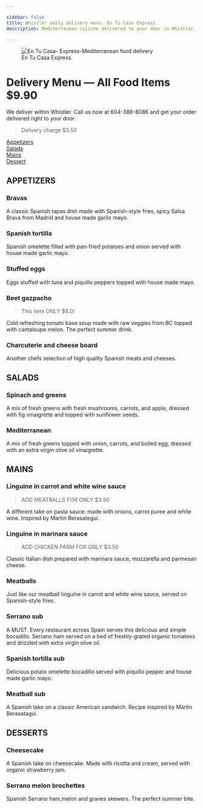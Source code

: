 ```yaml
---

sidebar: false
title: Whistler daily delivery menu. En Tu Casa Express
description: Mediterranean cuisine delivered to your door in Whistler.

---
```

<figure class="full-width-img">
  <img src="/img/nuevas/entucasa-express.jpg" alt="En Tu Casa- Express-Mediterranean food delivery">
  <figcaption>En Tu Casa Express.</figcaption>
</figure>

# Delivery Menu — All Food Items $9.90

We deliver within Whistler. Call us now at 604-388-8086 and get your order delivered right to your door.  
>Delivery charge $3.50

[Appetizers](#appetizers)  
[Salads](#salads)   
[Mains](#mains)  
[Dessert](#dessert)  

<CallButton/>

## APPETIZERS

### Bravas  
A classic Spanish tapas dish made with Spanish-style fries, spicy Salsa Brava from Madrid and house made garlic mayo. 

### Spanish tortilla
Spanish omelette filled with pan-fried potatoes and onion served with house made garlic mayo. 

### Stuffed eggs  
Eggs stuffed with tuna and piquillo peppers topped with house made mayo.

### Beet gazpacho 
> This item ONLY $6.0! <Badge text="Awesome" type="success" vertical="top"/> <Badge text="Best Quality" type="warning" vertical="top"/>    

Cold refreshing tomato base soup made with raw veggies from BC topped with cantaloupe melon. The perfect summer drink.

### Charcuterie and cheese board
Another chefs selection of high quality Spanish meats and cheeses.


## SALADS

### Spinach and greens  
A mix of fresh greens with fresh mushrooms, carrots, and apple, dressed with fig vinaigrette and topped with sunflower seeds.
### Mediterranean 
A mix of fresh greens topped with onion, carrots, and boiled egg, dressed with an extra virgin olive oil vinaigrette.


## MAINS

### Linguine in carrot and white wine sauce
> ADD MEATBALLS FOR ONLY $3.50

A different take on pasta sauce: made with onions, carrot puree and white wine. Inspired by Martin Berasategui.

### Linguine in marinara sauce
> ADD CHICKEN PARM FOR ONLY $3.50

Classic Italian dish prepared with marinara sauce, mozzarella and parmesan cheese.

### Meatballs
Just like our meatball linguine in carrot and white wine sauce, served on Spanish-style fries.

### Serrano sub  
A MUST. Every restaurant across Spain serves this delicious and simple bocadillo. Serrano ham served on a bed of freshly-grated organic tomatoes and drizzled with extra virgin olive oil.

### Spanish tortilla sub
Delicious potato omelette bocadillo served with piquillo pepper and house made garlic mayo. 

### Meatball sub
A Spanish take on a classic American sandwich. Recipe inspired by Martin Berasatagui.

## DESSERTS

### Cheesecake
A Spanish take on cheesecake. Made with ricotta and cream, served with organic strawberry jam.
### Serrano melon brochettes
Spanish Serrano ham,melon and graves skewers. The perfect summer bite.

